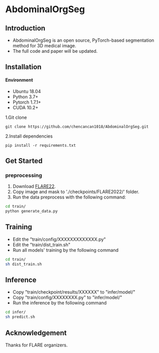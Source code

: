 # AbdominalOrgSeg
## Introduction
- AbdominalOrgSeg is an open source, PyTorch-based segmentation method for 3D medical image. 
- The full code and paper will be updated.


## Installation
#### Environment
- Ubuntu 18.04
- Python 3.7+
- Pytorch 1.7.1+
- CUDA 10.2+ 

1.Git clone
```
git clone https://github.com/chencancan1018/AbdominalOrgSeg.git 
```

2.Install dependencies
```
pip install -r requirements.txt
```

## Get Started
### preprocessing
1. Download [FLARE22](https://flare22.grand-challenge.org/Dataset/).
2. Copy image and mask to './checkpoints/FLARE2022/' folder.
4. Run the data preprocess with the following command:
```bash
cd train/
python generate_data.py
```

## Training
- Edit the "train/config/XXXXXXXXXXXXX.py"
- Edit the "train/dist_train.sh"
- Run all models' training by the following command 
```bash
cd train/
sh dist_train.sh
```

## Inference
- Copy "train/checkpoint/results/XXXXXX" to "infer/model/"
- Copy "train/config/XXXXXXXX.py" to "infer/model/"
- Run the inference by the following command
```bash
cd infer/
sh predict.sh
```

## Acknowledgement
Thanks for FLARE organizers.
